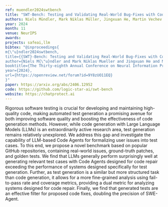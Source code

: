 ```yaml
---
ref: muendler2024swtbench
title: "SWT-Bench: Testing and Validating Real-World Bug-Fixes with Code Agents"
authors: Niels Mündler, Mark Niklas Müller, Jingxuan He, Martin Vechev
year: 2024
month: 11
venue: NeurIPS
awards: 
projects: safeai,llm
bibtex: "@inproceedings{
m{\"u}ndler2024swtbench,
title={{SWT}-Bench: Testing and Validating Real-World Bug-Fixes with Code Agents},
author={Niels M{\"u}ndler and Mark Niklas Mueller and Jingxuan He and Martin Vechev},
booktitle={The Thirty-eighth Annual Conference on Neural Information Processing Systems},
year={2024},
url={https://openreview.net/forum?id=9Y8zUO11EQ}
}"
paper: https://arxiv.org/abs/2406.12952
code: https://github.com/logic-star-ai/swt-bench
website: https://chatprotect.ai
---
```


Rigorous software testing is crucial for developing and maintaining high-quality code, making automated test generation a promising avenue for both improving software quality and boosting the effectiveness of code generation methods. However, while code generation with Large Language Models (LLMs) is an extraordinarily active research area, test generation remains relatively unexplored. We address this gap and investigate the capability of LLM-based Code Agents for formalizing user issues into test cases. To this end, we propose a novel benchmark based on popular GitHub repositories, containing real-world issues, ground-truth patches, and golden tests. We find that LLMs generally perform surprisingly well at generating relevant test cases with Code Agents designed for code repair exceeding the performance of systems designed specifically for test generation. Further, as test generation is a similar but more structured task than code generation, it allows for a more fine-grained analysis using fail-to-pass rate and coverage metrics, providing a dual metric for analyzing systems designed for code repair. Finally, we find that generated tests are an effective filter for proposed code fixes, doubling the precision of SWE-Agent. 
